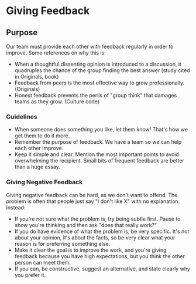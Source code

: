 # Giving Feedback

## Purpose

Our team must provide each other with feedback regularly in order to improve. Some references on why this is:

  * When a thoughtful dissenting opinion is introduced to a discussion, it quadruples the chance of the group finding the best answer (study cited in Originals, book)
  * Feedback from peers is the most effective way to grow professionally. (Originals)
  * Honest feedback prevents the perils of "group think" that damages teams as they grow. (Culture code)

### Guidelines

  * When someone does something you like, let them know! That's how we get them to do it more.
  * Remember the purpose of feedback. We have a team so we can help each other improve.
  * Keep it simple and clear. Mention the most important points to avoid overwhelming the recipient. Small bits of frequent feedback are better than a huge essay.

### Giving Negative Feedback

Giving negative feedback can be hard, as we don't want to offend. The problem is often that people just say "I don't like X" with no explanation. Instead:

  * If you're not sure what the problem is, try being subtle first. Pause to show you're thinking and then ask "does that really work?"
  * If you do have evidence of what the problem is, be very specific. It's not about your opinion, it's about the facts, so be very clear what your reason is for preferring something else.
  * Make it clear the goal is to improve the work, and you're giving feedback because you have high expectations, but you think the other person can meet them.
  * If you can, be constructive, suggest an alternative, and state clearly why you prefer it.

